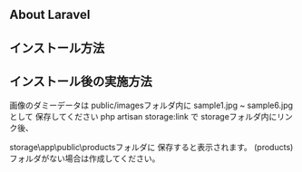 ## About Laravel

## インストール方法

## インストール後の実施方法

画像のダミーデータは
public/imagesフォルダ内に
sample1.jpg ~ sample6.jpg として
保存してください
php artisan storage:link で
storageフォルダ内にリンク後、

storage\app\public\productsフォルダに
保存すると表示されます。
(products)フォルダがない場合は作成してください。
